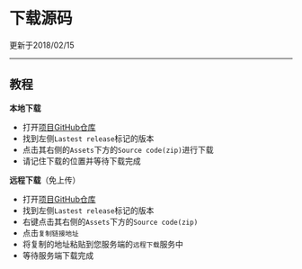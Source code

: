 # 下载源码
更新于2018/02/15

---

## 教程

**本地下载**

- 打开[项目GitHub仓库](https://github.com/jokin1999/PrivacyCloud/releases)
- 找到左侧`Lastest release`标记的版本
- 点击其右侧的`Assets`下方的`Source code(zip)`进行下载
- 请记住下载的位置并等待下载完成

**远程下载**（免上传）

- 打开[项目GitHub仓库](https://github.com/jokin1999/PrivacyCloud/releases)
- 找到左侧`Lastest release`标记的版本
- 右键点击其右侧的`Assets`下方的`Source code(zip)`
- 点击`复制链接地址`
- 将复制的地址粘贴到您服务端的`远程下载`服务中
- 等待服务端下载完成
